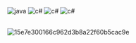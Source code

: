 <div style = "display: inline_block"><br/> 
    <img align ="center" alt ="java" src="https://img.shields.io/badge/Java-ED8B00?style=for-the-badge&logo=openjdk&logoColor=white" />
    <img align ="center" alt ="c#" src="https://img.shields.io/badge/C%23-239120?style=for-the-badge&logo=c-sharp&logoColor=white" />
    <img align ="center" alt ="c#" src="https://img.shields.io/badge/Eclipse-2C2255?style=for-the-badge&logo=eclipse&logoColor=white" />
    <img align ="center" alt ="c#" src="https://img.shields.io/badge/Visual_Studio-5C2D91?style=for-the-badge&logo=visual%20studio&logoColor=white" />
</div> <br/> 

![15e7e300166c962d3b8a22f60b5cac9e](https://github.com/user-attachments/assets/e7b44a0f-8ae1-41d7-ac13-3c77c9a574ac)
